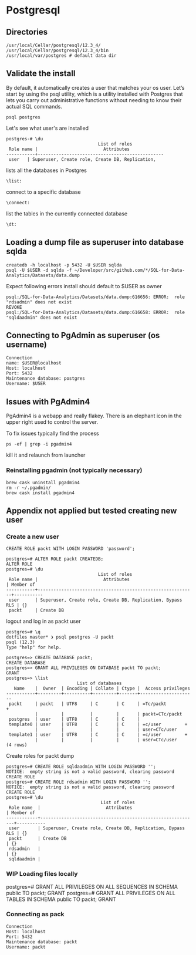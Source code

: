 # Postgresql

## Directories

```console
/usr/local/Cellar/postgresql/12.3_4/
/usr/local/Cellar/postgresql/12.3_4/bin
/usr/local/var/postgres # default data dir
```

## Validate the install

By default, it automatically creates a user that matches your os user. Let’s start by using the psql utility, which is a utility installed with Postgres that lets you carry out administrative functions without needing to know their actual SQL commands.

```console
psql postgres
```

Let's see what user's are installed

```console
postgres-# \du
                                   List of roles
 Role name |                         Attributes
-----------+------------------------------------------------
 user   | Superuser, Create role, Create DB, Replication,
```

lists all the databases in Postgres

```console
\list:
```

connect to a specific database

```console
\connect:
```

list the tables in the currently connected database

```console
\dt:
```

## Loading a dump file as superuser into database sqlda

```console
createdb -h localhost -p 5432 -U $USER sqlda
psql -U $USER -d sqlda -f ~/Developer/src/github.com/*/SQL-for-Data-Analytics/Datasets/data.dump
```

Expect following errors install should default to \$USER as owner

```console
psql:/SQL-for-Data-Analytics/Datasets/data.dump:616656: ERROR:  role "rdsadmin" does not exist
REVOKE
psql:/SQL-for-Data-Analytics/Datasets/data.dump:616658: ERROR:  role "sqldaadmin" does not exist
```

## Connecting to PgAdmin as superuser (os username)

```console
Connection
name: $USER@localhost
Host: localhost
Port: 5432
Maintenance database: postgres
Username: $USER
```

## Issues with PgAdmin4

PgAdmin4 is a webapp and really flakey. There is an elephant icon in the upper right used to control the server.

To fix issues typically find the process

```console
ps -ef | grep -i pgadmin4
```

kill it and relaunch from launcher

### Reinstalling pgadmin (not typically necessary)

```console
brew cask uninstall pgadmin4
rm -r ~/.pgadmin/
brew cask install pgadmin4
```

## Appendix not applied but tested creating new user

### Create a new user

```console
CREATE ROLE packt WITH LOGIN PASSWORD 'password';
```

```console
postgres=# ALTER ROLE packt CREATEDB;
ALTER ROLE
postgres=# \du
                                   List of roles
 Role name |                         Attributes                         | Member of
-----------+------------------------------------------------------------+-----------
 user      | Superuser, Create role, Create DB, Replication, Bypass RLS | {}
 packt     | Create DB
```

logout and log in as packt user

```console
postgres=# \q
dotfiles master* ❯ psql postgres -U packt
psql (12.3)
Type "help" for help.

postgres=> CREATE DATABASE packt;
CREATE DATABASE
postgres=> GRANT ALL PRIVILEGES ON DATABASE packt TO packt;
GRANT
postgres=> \list
                           List of databases
   Name    |  Owner  | Encoding | Collate | Ctype |  Access privileges
-----------+---------+----------+---------+-------+---------------------
 packt     | packt   | UTF8     | C       | C     | =Tc/packt          +
           |         |          |         |       | packt=CTc/packt
 postgres  | user    | UTF8     | C       | C     |
 template0 | user    | UTF8     | C       | C     | =c/user         +
           |         |          |         |       | user=CTc/user
 template1 | user    | UTF8     | C       | C     | =c/user         +
           |         |          |         |       | user=CTc/user
(4 rows)
```

Create roles for packt dump

```console
postgres=# CREATE ROLE sqldaadmin WITH LOGIN PASSWORD '';
NOTICE:  empty string is not a valid password, clearing password
CREATE ROLE
postgres=# CREATE ROLE rdsadmin WITH LOGIN PASSWORD '';
NOTICE:  empty string is not a valid password, clearing password
CREATE ROLE
postgres=# \du
                                    List of roles
 Role name  |                         Attributes                         | Member of
------------+------------------------------------------------------------+-----------
 user       | Superuser, Create role, Create DB, Replication, Bypass RLS | {}
 packt      | Create DB                                                  | {}
 rdsadmin   |                                                            | {}
 sqldaadmin |
```

### WIP Loading files locally

postgres=# GRANT ALL PRIVILEGES ON ALL SEQUENCES IN SCHEMA public TO packt;
GRANT
postgres=# GRANT ALL PRIVILEGES ON ALL TABLES IN SCHEMA public TO packt;
GRANT

### Connecting as pack

```console
Connection
Host: localhost
Port: 5432
Maintenance database: packt
Username: packt
```
